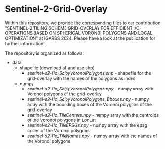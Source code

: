 # Sentinel-2-Grid-Overlay
Within this repository, we provide the corresponding files to our contribution "SENTINEL-2 TILING SCHEME GRID-OVERLAY FOR EFFICIENT I/O-OPERATIONS
BASED ON SPHERICAL VORONOI POLYGONS AND LOCAL OPTIMIZATION" at IGARSS 2024.
Please have a look at the publication for further information!

The repository is organized as follows:
- data
    - shapefile (download all and use shp)
        - *sentinel-s2-l1c_ScipyVoronoiPolygons.shp* - shapefile for the grid-overlay with the names of the polygons as index 
    - numpy
        - *sentinel-s2-l1c_ScipyVoronoiPolygons.npy* - numpy array with Voronoi polygons of the grid-overlay
        - *sentinel-s2-l1c_ScipyVoronoiPolygons_Bboxes.npy* - numpy array with the bounding boxes of the Voronoi polygons of the grid-overlay
        - *sentinel-s2-l1c_TileCenters.npy* - numpy array with the centroids of the Voronoi polygons in LonLat
        - *sentinel-s2-l1c_TileEPSGs.npy* - numpy array with the epsg codes of the Voronoi polygons
        - *sentinel-s2-l1c_TileNames.npy* - numpy array with the names of the Voronoi polygons